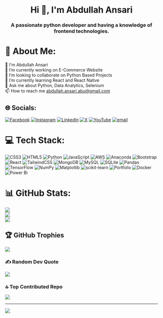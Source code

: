 <h1 align="center">Hi 👋, I'm Abdullah Ansari</h1>
<h3 align="center">A passionate python developer and having a knowledge of frontend technologies.</h3>

# 💫 About Me:
👋 I'm Abdullah Ansari<br>🔭 I’m currently working on E-Commerce Website<br>👯 I’m looking to collaborate on Python Based Projects<br>🌱 I’m currently learning React and React Native<br>💬 Ask me about Python, Data Analytics, Selenium<br>📫 How to reach me abdullah.ansari.abu@gmail.com


## 🌐 Socials:
[![Facebook](https://img.shields.io/badge/Facebook-%231877F2.svg?logo=Facebook&logoColor=white)](https://www.facebook.com/profile.php?id=100010535413878) [![Instagram](https://img.shields.io/badge/Instagram-%23E4405F.svg?logo=Instagram&logoColor=white)](https://instagram.com/iamabdullah_ansari) [![LinkedIn](https://img.shields.io/badge/LinkedIn-%230077B5.svg?logo=linkedin&logoColor=white)](https://www.linkedin.com/in/abdullah-ansari-7778602b0/) [![X](https://img.shields.io/badge/X-black.svg?logo=X&logoColor=white)](https://x.com/iamabdullah_521) [![YouTube](https://img.shields.io/badge/YouTube-%23FF0000.svg?logo=YouTube&logoColor=white)](https://youtube.com/@AnonymousGamer-f5d) [![email](https://img.shields.io/badge/Email-D14836?logo=gmail&logoColor=white)](mailto:abdullah.ansari.abu@gmail.com) 

# 💻 Tech Stack:
![CSS3](https://img.shields.io/badge/css3-%231572B6.svg?style=for-the-badge&logo=css3&logoColor=white) ![HTML5](https://img.shields.io/badge/html5-%23E34F26.svg?style=for-the-badge&logo=html5&logoColor=white) ![Python](https://img.shields.io/badge/python-3670A0?style=for-the-badge&logo=python&logoColor=ffdd54) ![JavaScript](https://img.shields.io/badge/javascript-%23323330.svg?style=for-the-badge&logo=javascript&logoColor=%23F7DF1E) ![AWS](https://img.shields.io/badge/AWS-%23FF9900.svg?style=for-the-badge&logo=amazon-aws&logoColor=white) ![Anaconda](https://img.shields.io/badge/Anaconda-%2344A833.svg?style=for-the-badge&logo=anaconda&logoColor=white) ![Bootstrap](https://img.shields.io/badge/bootstrap-%238511FA.svg?style=for-the-badge&logo=bootstrap&logoColor=white) ![React](https://img.shields.io/badge/react-%2320232a.svg?style=for-the-badge&logo=react&logoColor=%2361DAFB) ![TailwindCSS](https://img.shields.io/badge/tailwindcss-%2338B2AC.svg?style=for-the-badge&logo=tailwind-css&logoColor=white) ![MongoDB](https://img.shields.io/badge/MongoDB-%234ea94b.svg?style=for-the-badge&logo=mongodb&logoColor=white) ![MySQL](https://img.shields.io/badge/mysql-4479A1.svg?style=for-the-badge&logo=mysql&logoColor=white) ![SQLite](https://img.shields.io/badge/sqlite-%2307405e.svg?style=for-the-badge&logo=sqlite&logoColor=white) ![Pandas](https://img.shields.io/badge/pandas-%23150458.svg?style=for-the-badge&logo=pandas&logoColor=white) ![TensorFlow](https://img.shields.io/badge/TensorFlow-%23FF6F00.svg?style=for-the-badge&logo=TensorFlow&logoColor=white) ![NumPy](https://img.shields.io/badge/numpy-%23013243.svg?style=for-the-badge&logo=numpy&logoColor=white) ![Matplotlib](https://img.shields.io/badge/Matplotlib-%23ffffff.svg?style=for-the-badge&logo=Matplotlib&logoColor=black) ![scikit-learn](https://img.shields.io/badge/scikit--learn-%23F7931E.svg?style=for-the-badge&logo=scikit-learn&logoColor=white) ![Portfolio](https://img.shields.io/badge/Portfolio-%23000000.svg?style=for-the-badge&logo=firefox&logoColor=#FF7139) ![Docker](https://img.shields.io/badge/docker-%230db7ed.svg?style=for-the-badge&logo=docker&logoColor=white) ![Power Bi](https://img.shields.io/badge/power_bi-F2C811?style=for-the-badge&logo=powerbi&logoColor=black)
# 📊 GitHub Stats:
![](https://github-readme-stats.vercel.app/api?username=Abdullah73725&theme=onedark&hide_border=false&include_all_commits=true&count_private=true)<br/>
![](https://nirzak-streak-stats.vercel.app/?user=Abdullah73725&theme=onedark&hide_border=false)<br/>
![](https://github-readme-stats.vercel.app/api/top-langs/?username=Abdullah73725&theme=onedark&hide_border=false&include_all_commits=true&count_private=true&layout=compact)

## 🏆 GitHub Trophies
![](https://github-profile-trophy.vercel.app/?username=Abdullah73725&theme=onedark&no-frame=false&no-bg=true&margin-w=4)

### ✍️ Random Dev Quote
![](https://quotes-github-readme.vercel.app/api?type=horizontal&theme=radical)

### 🔝 Top Contributed Repo
![](https://github-contributor-stats.vercel.app/api?username=Abdullah73725&limit=5&theme=dark&combine_all_yearly_contributions=true)

---
[![](https://visitcount.itsvg.in/api?id=Abdullah73725&icon=0&color=0)](https://visitcount.itsvg.in)

